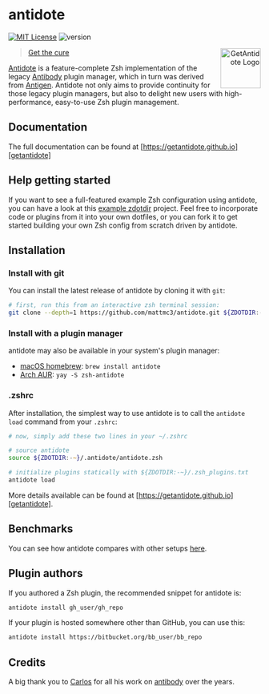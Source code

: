 # antidote

[![MIT License](https://img.shields.io/badge/license-MIT-007EC7.svg)](/LICENSE)
![version](https://img.shields.io/badge/version-v1.7.3-df5e88)

<a title="GetAntidote"
   href="https://getantidote.github.io"
   align="right">
<img align="right"
     height="80"
     alt="GetAntidote Logo"
     src="https://avatars.githubusercontent.com/u/101279220?s=80&v=4">
</a>

> [Get the cure][getantidote]</blockquote>

[Antidote][getantidote] is a feature-complete Zsh implementation of the legacy [Antibody][antibody] plugin manager, which in turn was derived from [Antigen][antigen]. Antidote not only aims to provide continuity for those legacy plugin managers, but also to delight new users with high-performance, easy-to-use Zsh plugin management.

## Documentation

The full documentation can be found at [https://getantidote.github.io][getantidote]

## Help getting started

If you want to see a full-featured example Zsh configuration using antidote, you can have a look at this [example zdotdir](https://github.com/getantidote/zdotdir) project. Feel free to incorporate code or plugins from it into your own dotfiles, or you can fork it to get started building your own Zsh config from scratch driven by antidote.

## Installation

### Install with git

You can install the latest release of antidote by cloning it with `git`:

```zsh
# first, run this from an interactive zsh terminal session:
git clone --depth=1 https://github.com/mattmc3/antidote.git ${ZDOTDIR:-~}/.antidote
```

### Install with a plugin manager

antidote may also be available in your system's plugin manager:

- [macOS homebrew](https://formulae.brew.sh/formula/antidote): `brew install antidote`
- [Arch AUR](https://aur.archlinux.org/packages/zsh-antidote): `yay -S zsh-antidote`

### .zshrc

After installation, the simplest way to use antidote is to call the `antidote load` command from your `.zshrc`:

```zsh
# now, simply add these two lines in your ~/.zshrc

# source antidote
source ${ZDOTDIR:-~}/.antidote/antidote.zsh

# initialize plugins statically with ${ZDOTDIR:-~}/.zsh_plugins.txt
antidote load
```

More details available can be found at [https://getantidote.github.io][getantidote].

## Benchmarks

You can see how antidote compares with other setups [here][benchmarks].

## Plugin authors

If you authored a Zsh plugin, the recommended snippet for antidote is:

```zsh
antidote install gh_user/gh_repo
```

If your plugin is hosted somewhere other than GitHub, you can use this:

```zsh
antidote install https://bitbucket.org/bb_user/bb_repo
```

## Credits

A big thank you to [Carlos](https://twitter.com/caarlos0) for all his work on
[antibody] over the years.

[antigen]:        https://github.com/zsh-users/antigen
[antibody]:       https://github.com/getantibody/antibody
[getantidote]:    https://getantidote.github.io
[getantibody]:    https://github.com/getantibody/antibody
[benchmarks]:     https://github.com/romkatv/zsh-bench/blob/master/doc/linux-desktop.md
[zsh]:            https://www.zsh.org
